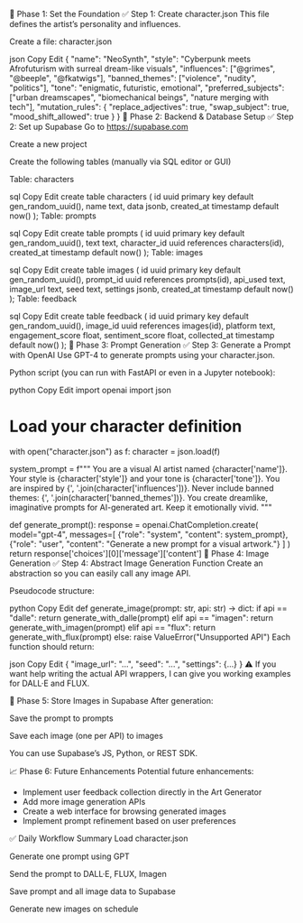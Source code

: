 🧱 Phase 1: Set the Foundation
✅ Step 1: Create character.json
This file defines the artist’s personality and influences.

Create a file: character.json

json
Copy
Edit
{
  "name": "NeoSynth",
  "style": "Cyberpunk meets Afrofuturism with surreal dream-like visuals",
  "influences": ["@grimes", "@beeple", "@fkatwigs"],
  "banned_themes": ["violence", "nudity", "politics"],
  "tone": "enigmatic, futuristic, emotional",
  "preferred_subjects": ["urban dreamscapes", "biomechanical beings", "nature merging with tech"],
  "mutation_rules": {
    "replace_adjectives": true,
    "swap_subject": true,
    "mood_shift_allowed": true
  }
}
🧰 Phase 2: Backend & Database Setup
✅ Step 2: Set up Supabase
Go to https://supabase.com

Create a new project

Create the following tables (manually via SQL editor or GUI)

Table: characters

sql
Copy
Edit
create table characters (
  id uuid primary key default gen_random_uuid(),
  name text,
  data jsonb,
  created_at timestamp default now()
);
Table: prompts

sql
Copy
Edit
create table prompts (
  id uuid primary key default gen_random_uuid(),
  text text,
  character_id uuid references characters(id),
  created_at timestamp default now()
);
Table: images

sql
Copy
Edit
create table images (
  id uuid primary key default gen_random_uuid(),
  prompt_id uuid references prompts(id),
  api_used text,
  image_url text,
  seed text,
  settings jsonb,
  created_at timestamp default now()
);
Table: feedback

sql
Copy
Edit
create table feedback (
  id uuid primary key default gen_random_uuid(),
  image_id uuid references images(id),
  platform text,
  engagement_score float,
  sentiment_score float,
  collected_at timestamp default now()
);
🤖 Phase 3: Prompt Generation
✅ Step 3: Generate a Prompt with OpenAI
Use GPT-4 to generate prompts using your character.json.

Python script (you can run with FastAPI or even in a Jupyter notebook):

python
Copy
Edit
import openai
import json

# Load your character definition
with open("character.json") as f:
    character = json.load(f)

system_prompt = f"""
You are a visual AI artist named {character['name']}. 
Your style is {character['style']} and your tone is {character['tone']}. 
You are inspired by {', '.join(character['influences'])}.
Never include banned themes: {', '.join(character['banned_themes'])}.
You create dreamlike, imaginative prompts for AI-generated art. Keep it emotionally vivid.
"""

def generate_prompt():
    response = openai.ChatCompletion.create(
        model="gpt-4",
        messages=[
            {"role": "system", "content": system_prompt},
            {"role": "user", "content": "Generate a new prompt for a visual artwork."}
        ]
    )
    return response['choices'][0]['message']['content']
🎨 Phase 4: Image Generation
✅ Step 4: Abstract Image Generation Function
Create an abstraction so you can easily call any image API.

Pseudocode structure:

python
Copy
Edit
def generate_image(prompt: str, api: str) -> dict:
    if api == "dalle":
        return generate_with_dalle(prompt)
    elif api == "imagen":
        return generate_with_imagen(prompt)
    elif api == "flux":
        return generate_with_flux(prompt)
    else:
        raise ValueError("Unsupported API")
Each function should return:

json
Copy
Edit
{
  "image_url": "...",
  "seed": "...",
  "settings": {...}
}
⚠️ If you want help writing the actual API wrappers, I can give you working examples for DALL·E and FLUX.

📸 Phase 5: Store Images in Supabase
After generation:

Save the prompt to prompts

Save each image (one per API) to images

You can use Supabase’s JS, Python, or REST SDK.

📈 Phase 6: Future Enhancements
Potential future enhancements:

- Implement user feedback collection directly in the Art Generator
- Add more image generation APIs
- Create a web interface for browsing generated images
- Implement prompt refinement based on user preferences

✅ Daily Workflow Summary
Load character.json

Generate one prompt using GPT

Send the prompt to DALL·E, FLUX, Imagen

Save prompt and all image data to Supabase

Generate new images on schedule
